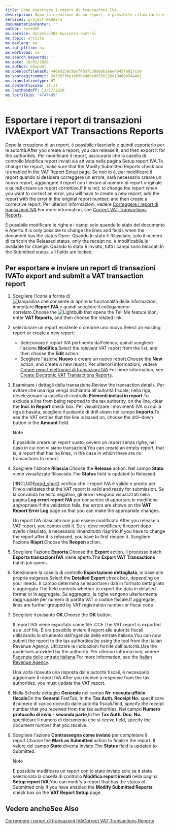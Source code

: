 ```yaml
---
title: Come esportare i report di transazioni IVA
description: Dopo la creazione di un report, è possibile rilasciarlo e quindi esportarlo per le autorità.
services: project-madeira
documentationcenter: ''
author: SorenGP
ms.service: dynamics365-business-central
ms.topic: article
ms.devlang: na
ms.tgt_pltfrm: na
ms.workload: na
ms.search.keywords: ''
ms.date: 10/01/2020
ms.author: edupont
ms.openlocfilehash: 440ed159c9bcf405fc38a8ab1eae4045fa817ca0
ms.sourcegitcommit: 2e7307fbe1eb3b34d0ad9356226a19409054a402
ms.translationtype: HT
ms.contentlocale: it-IT
ms.lasthandoff: 12/17/2020
ms.locfileid: "4747495"
---
```

# <a name="export-vat-transactions-reports"></a><span data-ttu-id="5e818-103">Esportare i report di transazioni IVA</span><span class="sxs-lookup"><span data-stu-id="5e818-103">Export VAT Transactions Reports</span></span>
<span data-ttu-id="5e818-104">Dopo la creazione di un report, è possibile rilasciarlo e quindi esportarlo per le autorità.</span><span class="sxs-lookup"><span data-stu-id="5e818-104">After you create a report, you can release it, and then export it for the authorities.</span></span> <span data-ttu-id="5e818-105">Per modificare il report, assicurarsi che la casella di controllo Modifica report inviati sia attivata nella pagina Setup report IVA.</span><span class="sxs-lookup"><span data-stu-id="5e818-105">To change the report, make sure that the Modify Submitted Reports check box is enabled in the VAT Report Setup page.</span></span> <span data-ttu-id="5e818-106">Se non lo è, per modificare il report quando si desidera correggere un errore, sarà necessario creare un nuovo report, aggiungere il report con l'errore al numero di report originale e quindi creare un report correttivo.</span><span class="sxs-lookup"><span data-stu-id="5e818-106">If it is not, to change the report when you want to correct an error, you will have to create a new report, add the report with the error in the original report number, and then create a corrective report.</span></span> <span data-ttu-id="5e818-107">Per ulteriori informazioni, vedere [Correggere i report di transazioni IVA](how-to-correct-vat-transactions-reports.md).</span><span class="sxs-lookup"><span data-stu-id="5e818-107">For more information, see [Correct VAT Transactions Reports](how-to-correct-vat-transactions-reports.md).</span></span>  

<span data-ttu-id="5e818-108">È possibile modificare le righe e i campi solo quando lo stato del documento è Aperto.</span><span class="sxs-lookup"><span data-stu-id="5e818-108">It is only possible to change the lines and fields when the document has the status Open.</span></span> <span data-ttu-id="5e818-109">Quando lo stato è Rilasciato, solo il numero di carico</span><span class="sxs-lookup"><span data-stu-id="5e818-109">In the Released status, only the receipt no.</span></span> <span data-ttu-id="5e818-110">è modificabile.</span><span class="sxs-lookup"><span data-stu-id="5e818-110">is available for change.</span></span> <span data-ttu-id="5e818-111">Quando lo stato è Inviato, tutti i campi sono bloccati.</span><span class="sxs-lookup"><span data-stu-id="5e818-111">In the Submitted status, all fields are locked.</span></span>  

## <a name="to-export-and-submit-a-vat-transaction-report"></a><span data-ttu-id="5e818-112">Per esportare e inviare un report di transazioni IVA</span><span class="sxs-lookup"><span data-stu-id="5e818-112">To export and submit a VAT transaction report</span></span>  

1.  <span data-ttu-id="5e818-113">Scegliere l'icona a forma di ![lampadina che consente di aprire la funzionalità delle informazioni](../../media/ui-search/search_small.png "Informazioni sull'operazione che si desidera eseguire"), immettere **Report IVA** e quindi scegliere il collegamento correlato.</span><span class="sxs-lookup"><span data-stu-id="5e818-113">Choose the ![Lightbulb that opens the Tell Me feature](../../media/ui-search/search_small.png "Tell me what you want to do") icon, enter **VAT Reports**, and then choose the related link.</span></span>  
2.  <span data-ttu-id="5e818-114">selezionare un report esistente o crearne uno nuovo.</span><span class="sxs-lookup"><span data-stu-id="5e818-114">Select an existing report or create a new report:</span></span>  

    - <span data-ttu-id="5e818-115">Selezionare il report IVA pertinente dall'elenco, quindi scegliere l'azione **Modifica**.</span><span class="sxs-lookup"><span data-stu-id="5e818-115">Select the relevant VAT report from the list, and then choose the **Edit** action.</span></span>  
    - <span data-ttu-id="5e818-116">Scegliere l'azione **Nuovo** e creare un nuovo report.</span><span class="sxs-lookup"><span data-stu-id="5e818-116">Choose the **New** action, and create a new report.</span></span> <span data-ttu-id="5e818-117">Per ulteriori informazioni, vedere [Creare report elettronici di transazioni IVA](how-to-create-electronic-vat-transactions-reports.md).</span><span class="sxs-lookup"><span data-stu-id="5e818-117">For more information, see [Create Electronic VAT Transactions Reports](how-to-create-electronic-vat-transactions-reports.md).</span></span>  

3.  <span data-ttu-id="5e818-118">Esaminare i dettagli della transazione.</span><span class="sxs-lookup"><span data-stu-id="5e818-118">Review the transaction details.</span></span> <span data-ttu-id="5e818-119">Per evitare che una riga venga dichiarata all'autorità fiscale, nella riga, deselezionare la casella di controllo **Elementi inclusi in report**.</span><span class="sxs-lookup"><span data-stu-id="5e818-119">To exclude a line from being reported to the tax authority, on the line, clear the **Incl. in Report** check box.</span></span> <span data-ttu-id="5e818-120">Per visualizzare i movimenti IVA su cui la riga è basata, scegliere il pulsante di drill-down nel campo **Importo**.</span><span class="sxs-lookup"><span data-stu-id="5e818-120">To see the VAT entries that the line is based on, choose the drill-down button in the **Amount** field.</span></span>

    > [!NOTE]  
    >  <span data-ttu-id="5e818-121">È possibile creare un report vuoto, ovvero un report senza righe, nel caso in cui non vi siano transazioni.</span><span class="sxs-lookup"><span data-stu-id="5e818-121">You can create an empty report, that is, a report that has no lines, in the case in which there are no transactions to report.</span></span>  

4.  <span data-ttu-id="5e818-122">Scegliere l'azione **Rilascia**.</span><span class="sxs-lookup"><span data-stu-id="5e818-122">Choose the **Release** action.</span></span> <span data-ttu-id="5e818-123">Nel campo **Stato** viene visualizzato Rilasciato.</span><span class="sxs-lookup"><span data-stu-id="5e818-123">The **Status** field is updated to Released.</span></span>  

    [!INCLUDE[prod_short](../../includes/prod_short.md)] <span data-ttu-id="5e818-124">verifica che il report IVA è valido e pronto per l'invio.</span><span class="sxs-lookup"><span data-stu-id="5e818-124">validates that the VAT report is valid and ready for submission.</span></span> <span data-ttu-id="5e818-125">Se la convalida ha esito negativo, gli errori vengono visualizzati nella pagina **Log errori report IVA** per consentire di apportare le modifiche appropriate.</span><span class="sxs-lookup"><span data-stu-id="5e818-125">If the validation fails, the errors are shown on the **VAT Report Error Log** page so that you can make the appropriate changes.</span></span>  

    <span data-ttu-id="5e818-126">Un report IVA rilasciato non può essere modificato.</span><span class="sxs-lookup"><span data-stu-id="5e818-126">After you release a VAT report, you cannot edit it.</span></span> <span data-ttu-id="5e818-127">Se si deve modificare il report dopo averlo rilasciato, è necessario innanzitutto riaprirlo.</span><span class="sxs-lookup"><span data-stu-id="5e818-127">If you have to change the report after it is released, you have to first reopen it.</span></span> <span data-ttu-id="5e818-128">Scegliere l'azione **Riapri**.</span><span class="sxs-lookup"><span data-stu-id="5e818-128">Choose the **Reopen** action.</span></span>  

5.  <span data-ttu-id="5e818-129">Scegliere l'azione **Esporta**.</span><span class="sxs-lookup"><span data-stu-id="5e818-129">Choose the **Export** action.</span></span> <span data-ttu-id="5e818-130">Il processo batch **Esporta transazioni IVA** viene aperto.</span><span class="sxs-lookup"><span data-stu-id="5e818-130">The **Export VAT Transactions** batch job opens.</span></span>  
6.  <span data-ttu-id="5e818-131">Selezionare la casella di controllo **Esportazione dettagliata**, in base alle proprie esigenze.</span><span class="sxs-lookup"><span data-stu-id="5e818-131">Select the **Detailed Export** check box, depending on your needs.</span></span> <span data-ttu-id="5e818-132">Il campo determina se esportare i dati in formato dettagliato o aggregato.</span><span class="sxs-lookup"><span data-stu-id="5e818-132">The field controls whether to export the data in detailed format or in aggregate.</span></span> <span data-ttu-id="5e818-133">Se aggregato, le righe vengono ulteriormente raggruppate per numero di partita VAT o codice fiscale.</span><span class="sxs-lookup"><span data-stu-id="5e818-133">If aggregate, lines are further grouped by VAT registration number or fiscal code.</span></span>  
7.  <span data-ttu-id="5e818-134">Scegliere il pulsante **OK**.</span><span class="sxs-lookup"><span data-stu-id="5e818-134">Choose the **OK** button.</span></span>

    <span data-ttu-id="5e818-135">Il report IVA viene esportato come file .CCF.</span><span class="sxs-lookup"><span data-stu-id="5e818-135">The VAT report is exported as a .ccf file.</span></span> <span data-ttu-id="5e818-136">È ora possibile inviare il report alle autorità fiscali utilizzando lo strumento dall'agenzia delle entrate italiana.</span><span class="sxs-lookup"><span data-stu-id="5e818-136">You can now submit the report to the tax authorities by using the tool from the Italian Revenue Agency.</span></span> <span data-ttu-id="5e818-137">Utilizzare le indicazioni fornite dall'autorità.</span><span class="sxs-lookup"><span data-stu-id="5e818-137">Use the guidelines provided by the authority.</span></span> <span data-ttu-id="5e818-138">Per ulteriori informazioni, vedere l'[agenzia delle entrate italiana](https://go.microsoft.com/fwlink/?LinkID=206524).</span><span class="sxs-lookup"><span data-stu-id="5e818-138">For more information, see the [Italian Revenue Agency](https://go.microsoft.com/fwlink/?LinkID=206524).</span></span>  

    <span data-ttu-id="5e818-139">Una volta ricevuta una risposta dalle autorità fiscali, è necessario aggiornare il report IVA.</span><span class="sxs-lookup"><span data-stu-id="5e818-139">After you receive a response from the tax authorities, you must update the VAT report.</span></span>  

8.  <span data-ttu-id="5e818-140">Nella Scheda dettaglio **Generale** nel campo **Nr. ricevuta ufficio fiscale**</span><span class="sxs-lookup"><span data-stu-id="5e818-140">On the **General** FastTab, in the **Tax Auth. Receipt No.**</span></span> <span data-ttu-id="5e818-141">specificare il numero di carico ricevuto dalle autorità fiscali.</span><span class="sxs-lookup"><span data-stu-id="5e818-141">field, specify the receipt number that you received from the tax authorities.</span></span> <span data-ttu-id="5e818-142">Nel campo **Numero protocollo di invio - seconda parte**,</span><span class="sxs-lookup"><span data-stu-id="5e818-142">In the **Tax Auth. Doc. No.**</span></span> <span data-ttu-id="5e818-143">specificare il numero di documento che si riceve.</span><span class="sxs-lookup"><span data-stu-id="5e818-143">field, specify the document number that you receive.</span></span>  
9. <span data-ttu-id="5e818-144">Scegliere l'azione **Contrassegna come inviato** per completare il report.</span><span class="sxs-lookup"><span data-stu-id="5e818-144">Choose the **Mark as Submitted** action to finalize the report.</span></span> <span data-ttu-id="5e818-145">Il valore del campo **Stato** diventa Inviato.</span><span class="sxs-lookup"><span data-stu-id="5e818-145">The **Status** field is updated to Submitted.</span></span>  

    > [!NOTE]  
    >  <span data-ttu-id="5e818-146">È possibile modificare un report con lo stato Inviato solo se è stata selezionata la casella di controllo **Modifica report inviati** nella pagina **Setup report IVA**.</span><span class="sxs-lookup"><span data-stu-id="5e818-146">You can modify a report that has the status of Submitted only if you have enabled the **Modify Submitted Reports** check box on the **VAT Report Setup** page.</span></span>  

## <a name="see-also"></a><span data-ttu-id="5e818-147">Vedere anche</span><span class="sxs-lookup"><span data-stu-id="5e818-147">See Also</span></span>  
[<span data-ttu-id="5e818-148">Correggere i report di transazioni IVA</span><span class="sxs-lookup"><span data-stu-id="5e818-148">Correct VAT Transactions Reports</span></span>](how-to-correct-vat-transactions-reports.md)

